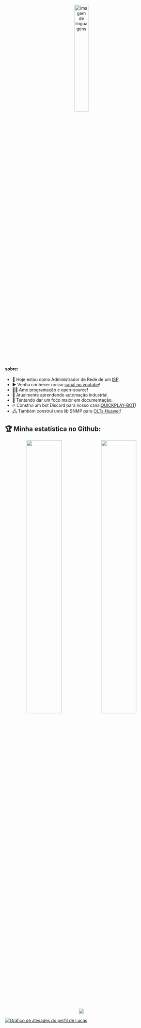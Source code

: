 <p align="center"><img width="30%" src="https://github.com/alansmathew/alansmathew/raw/master/lang.gif" alt="imagem de linguagens" /></p>

#### sobre:
- 📡 Hoje estou como Administrador de Rede de um [ISP](www.quick.com.br).
- ▶️ Venha conhecer nosso [canal no youtube](https://www.youtube.com/channel/UCNaWl0HNSmDk4fO8NQBii4Q)!
- 👨‍💻 Amo programação e open-source!
- 🤖 Atualmente aprendendo automação industrial.
- 📝 Tentando dar um foco maior em documentação.
- 🔥 Construí um bot Discord para nosso canal[QUICKPLAY-BOT](https://github.com/LucasRochaAbraao/quickplay_discord_bot)!
- 🖧 Também construí uma lib SNMP para [OLTs Huawei](https://github.com/LucasRochaAbraao/Snmp)!


## :trophy: Minha estatística no Github:

<p align="center">
  <img width="48%" src="https://github-readme-stats.vercel.app/api?username=LucasRochaAbraao&count_private=true&show_icons=true&hide_border=true&locale=pt-br&theme=tokyonight" />
  <img width="48%" src="https://github-readme-streak-stats.herokuapp.com/?user=LucasRochaAbraao&theme=tokyonight&hide_border=true&locale=pt-br" />
  <a href="https://readme-stats-cfgj2cxdy.vercel.app/api/top-langs/?username=LucasRochaAbraao&theme=tokyonight">
  <img src="https://readme-stats-cfgj2cxdy.vercel.app/api/top-langs/?username=LucasRochaAbraao&theme=tokyonight" />
  </a>
</p>

[![Gráfico de ativiades do perfil de Lucas](https://activity-graph.herokuapp.com/graph?username=LucasRochaAbraao&theme=react-dark&hide_border=true)](https://github.com/ashutosh00710/github-readme-activity-graph)
